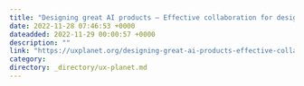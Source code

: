 ```yaml
---
title: "Designing great AI products — Effective collaboration for designers"
date: 2022-11-28 07:46:53 +0000
dateadded: 2022-11-29 00:00:57 +0000
description: ""
link: "https://uxplanet.org/designing-great-ai-products-effective-collaboration-for-designers-1faebcafa395?source=rss----819cc2aaeee0---4"
category:
directory: _directory/ux-planet.md
---
```

